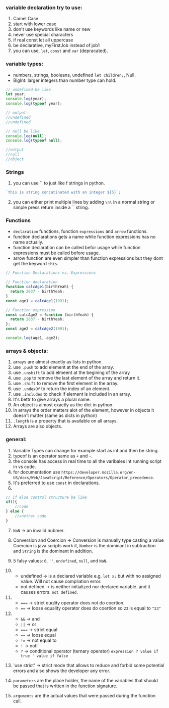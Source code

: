 ### variable declaration try to use:

1. Camel Case
2. start with lower case
3. don't use keywords like name or new
4. never use special characters
5. if real const let all uppercase
6. be declarative, myFirstJob instead of job1
7. you can use, `let`, `const` and `var` (depracated).

### variable types:

- numbers, strings, booleans, undefined `let children;`, Null.
- BigInt: larger integers than number type can hold.

```javascript
// undefined be like
let year;
console.log(year);
console.log(typeof year);

// output:
//undefined
//undefined
```

```javascript
// null be like
console.log(null);
console.log(typeof null);

//output
//null
//object
```

### Strings

1. you can use `` to just like f strings in python.

```javascript
`this is string concatinated with an integer ${5}`;
```

2. you can either print multiple lines by adding `\n\` in a normal string or simple press return inside a `` string.

### Functions

- `declaration` functions, function `expressions` and `arrow` functions.
- function declarations gets a name while function expressions has no name actually.
- function declaration can be called befor usage while function expressions must be called before usage.
- arrow function are even simpler than function expressions but they dont get the keyword `this`.

```javascript
// Function Declarations vs. Expressions

// Function declaration
function calcAge1(birthYeah) {
  return 2037 - birthYeah;
}
const age1 = calcAge1(1991);

// Function expression
const calcAge2 = function (birthYeah) {
  return 2037 - birthYeah;
};
const age2 = calcAge2(1991);

console.log(age1, age2);
```

### arrays & objects:
1. arrays are almost exactly as lists in python.
2. use `.push` to add element at the end of the array.
3. use `.unshift` to add elmeent at the begining of the array 
4. use `.pop` to remove the last element of the array and return it. 
5. use `.shift` to remove the first element in the array.
6. use `.undexOf` to return the index of an element.  
7. use `.includes` to check if element is included in an array.  
8. It's bettr to give arrays a plural name.
9. An object is almost exactly as the dict in python. 
10. In arrays the order matters alot of the element, however in objects it doesn't matter (same as dicts in python)
11. `.length` is a property that is available on all arrays.
12. Arrays are also objects.

### general:

1. Variable Types can change for example start as int and then be string.
2. typeof is an operator same as `+` and `-`.
3. the console has access in real time to all the varibales int running script in vs code.
4. for documentation use `https://developer.mozilla.org/en-US/docs/Web/JavaScript/Reference/Operators/Operator_precedence`.
5. It's preferred to use `const` in declarations.
6.
```javascript
// if else control structure be like
if(){
    //code
} else {
    //another code
}
```
7. `NaN` -> an invalid nubmer.
8. Conversion and Coercion -> Conversion is manually type casting a value Coercion is java scripts work it, `Number` is the dominant in subtraction and `String` is the dominant in addition.
9. 5 falsy values: `0`, `''`, `undefined`, `null`, and `NaN`.
10. - undefined -> is a declared variable e.g. `let x;` but with no assigned value. Will not cause compliation error.
    - not defined -> is neither initialized nor declared variable. and it causes errors. `not defined`.
11. - `===` -> strict euqlity operator does not do coertion.
    - `==` -> loose equality operator does do coertion so `23` is equal to `"23"`

12. - `&&` -> and
    - `||` -> or
    - `===` -> strict equal
    - `==` -> loose equal
    - `!=` -> not equal to
    - `!` -> not!
    - `?` -> conditional operator (ternary operator) `expression ? value if true ' value if false`

13. 'use strict' -> strict mode that allows to reduce and forbid some potential errors and also shows the developer any error.

14. `parameters` are the place holder, the name of the variables that should be passed that is written in the function signature.
15. `arguments` are the actual values that were passed during the function call.
